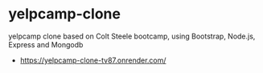 # yelpcamp-clone
yelpcamp clone based on Colt Steele bootcamp, using Bootstrap, Node.js, Express and Mongodb
- https://yelpcamp-clone-tv87.onrender.com/



